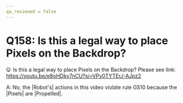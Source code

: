 ```yaml
---
qa_reviewed = false
---
```


# Q158: Is this a legal way to place Pixels on the Backdrop?

Q: Is this a legal way to place Pixels on the Backdrop? Please see link: https://youtu.be/e8oHDky7nCU?si=VPy0TYTErJ-AJpz2

A: No, the |Robot's| actions in this video violate rule GS10 because the |Pixels| are |Propelled|.